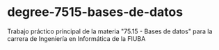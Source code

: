 degree-7515-bases-de-datos
==========================

Trabajo práctico principal de la materia "75.15 - Bases de datos" para la carrera de Ingeniería en Informática de la FIUBA